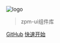 ![logo](http://static.dei2.com/zpm-ui/logo.png)

> zpm-ui组件库


[GitHub](https://github.com/inig/zpm-ui)
[快速开始](#zpm-ui)

<!-- ![color](#f0f0f0) -->

